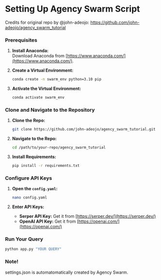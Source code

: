 
# Setting Up Agency Swarm Script

Credits for original repo by @john-adeojo: https://github.com/john-adeojo/agency_swarm_tutorial 

### Prerequisites
1. **Install Anaconda:**  
   Download Anaconda from [https://www.anaconda.com/](https://www.anaconda.com/).

2. **Create a Virtual Environment:**
   ```bash
   conda create -n swarm_env python=3.10 pip
   ```
   
3. **Activate the Virtual Environment:**
   ```bash
   conda activate swarm_env
   ```

### Clone and Navigate to the Repository
1. **Clone the Repo:**
   ```bash
   git clone https://github.com/john-adeojo/agency_swarm_tutorial.git
   ```

2. **Navigate to the Repo:**
   ```bash
   cd /path/to/your-repo/agency_swarm_tutorial
   ```

3. **Install Requirements:**
   ```bash
   pip install -r requirements.txt
   ```

### Configure API Keys
1. **Open the `config.yaml`:**
   ```bash
   nano config.yaml
   ```

2. **Enter API Keys:**
   - **Serper API Key:** Get it from [https://serper.dev/](https://serper.dev/)
   - **OpenAI API Key:** Get it from [https://openai.com/](https://openai.com/)

### Run Your Query
```bash
python app.py "YOUR QUERY"
```
### Note!
settings.json is automatomatically created by Agency Swarm.
